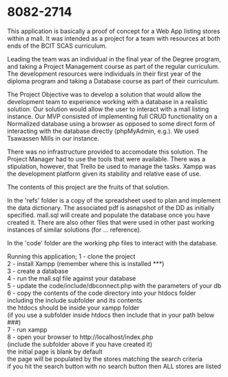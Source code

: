 # 8082-2714
This application is basically a proof of concept for a Web App listing stores within a mall.  It was intended as a project for a team with resources at both ends of the BCIT SCAS curriculum.

Leading the team was an individual in the final year of the Degree program, and taking a Project Management course as part of the regular curriculum.  The development resources were individuals in their first year of the diploma program and taking a Database course as part of their curriculum.  

The Project Objective was to develop a solution that would allow the development team to experience working with a database in a realistic solution.  Our solution would allow the user to interact with a mall listing instance. Our MVP consisted of implementing full CRUD functionality on a Normalized database using a browser as opposed to some direct form of interacting with the database directly (phpMyAdmin, e.g.).  We used Tsawassen Mills in our instance.

There was no infrastructure provided to accomodate this solution.  The Project Manager had to use the tools that were available.  There was a stipulation, however, that Trello be used to manage the tasks.  Xampp was the development platform given its stability and relative ease of use.

The contents of this project are the fruits of that solution.

In the 'refs' folder is a copy of the spreadsheet used to plan and implement the data dictionary.  The associated pdf is asnapshot of the DD as initially specified.  mall.sql will create and populate the database once you have created it. There are also other files that were used in other past working instances of similar solutions (for ... reference).

In the 'code' folder are the working php files to interact with the database.

Running this application;
1 - clone the project  
2 - install Xampp (remember where this is installed ***)  
3 - create a database  
4 - run the mall.sql file against your database  
5 - update the code/include/dbconnect.php with the parameters of your db  
6 - copy the contents of the code directory into your htdocs folder  
    including the include subfolder and its contents  
    the htdocs should be inside your xampp folder  
    (if you use a subfolder inside htdocs then include that in your path below ###)  
7 - run xampp  
8 - open your browser to http://localhost/index.php  
    (include the subfolder above if you have created it)  
    the initial page is blank by default  
    the page will be populated by the stores matching the search criteria  
    if you hit the search button with no search button then ALL stores are listed  
